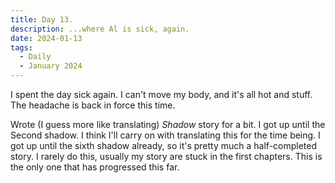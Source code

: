 ```yaml
---
title: Day 13.
description: ...where Al is sick, again.
date: 2024-01-13
tags: 
  - Daily
  - January 2024
---
```

I spent the day sick again. I can't move my body, and it's all hot and stuff. The headache is back in force this time.

Wrote (I guess more like translating) *Shadow* story for a bit. I got up until the Second shadow. I think I'll carry on with translating this for the time being. I got up until the sixth shadow already, so it's pretty much a half-completed story. I rarely do this, usually my story are stuck in the first chapters. This is the only one that has progressed this far.